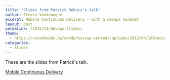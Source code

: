 ```yaml
---
title: "Slides from Patrick Debois's talk"
author: Steven Vandeweghe
excerpt: Mobile Continuous Delivery - with a devops mindset
layout: post
permalink: /2015/11/devops-slides/
thumb:
  - https://cocoaheads.be/wordpress/wp-content/uploads/2012/04/100cocoaheads-logo-web.png
categories:
  - Slides
---
```

These are the slides from Patrick's talk.  

[Mobile Continuous Delivery](http://www.slideshare.net/jedi4ever/mobile-devops-cocoaheads-be-edition)
